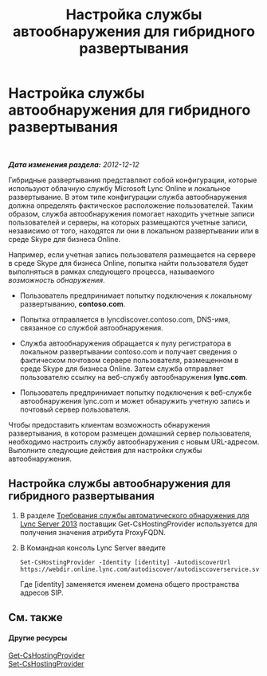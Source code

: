 ﻿---
title: Настройка службы автообнаружения для гибридного развертывания
TOCTitle: Настройка службы автообнаружения для гибридного развертывания
ms:assetid: ca605e62-181c-42ca-80a1-e37e610f8277
ms:mtpsurl: https://technet.microsoft.com/ru-ru/library/JJ945653(v=OCS.15)
ms:contentKeyID: 52058310
ms.date: 05/19/2016
mtps_version: v=OCS.15
ms.translationtype: HT
---

# Настройка службы автообнаружения для гибридного развертывания

 

_**Дата изменения раздела:** 2012-12-12_

Гибридные развертывания представляют собой конфигурации, которые используют облачную службу Microsoft Lync Online и локальное развертывание. В этом типе конфигурации служба автообнаружения должна определять фактическое расположение пользователей. Таким образом, служба автообнаружения помогает находить учетные записи пользователей и серверы, на которых размещаются учетные записи, независимо от того, находятся ли они в локальном развертывании или в среде Skype для бизнеса Online.

Например, если учетная запись пользователя размещается на сервере в среде Skype для бизнеса Online, попытка найти пользователя будет выполняться в рамках следующего процесса, называемого *возможность обнаружения*.

  - Пользователь предпринимает попытку подключения к локальному развертыванию, **contoso.com**.

  - Попытка отправляется в lyncdiscover.contoso.com, DNS-имя, связанное со службой автообнаружения.

  - Служба автообнаружения обращается к пулу регистратора в локальном развертывании contoso.com и получает сведения о фактическом почтовом сервере пользователя, размещенном в среде Skype для бизнеса Online. Затем служба отправляет пользователю ссылку на веб-службу автообнаружения **lync.com**.

  - Пользователь предпринимает попытку подключения к веб-службе автообнаружения lync.com и может обнаружить учетную запись и почтовый сервер пользователя.

Чтобы предоставить клиентам возможность обнаружения развертывания, в котором размещен домашний сервер пользователя, необходимо настроить службу автообнаружения с новым URL-адресом. Выполните следующие действия для настройки службы автообнаружения.

## Настройка службы автообнаружения для гибридного развертывания

1.  В разделе [Требования службы автоматического обнаружения для Lync Server 2013](lync-server-2013-autodiscover-service-requirements.md) поставщик Get-CsHostingProvider используется для получения значения атрибута ProxyFQDN.

2.  В Командная консоль Lync Server введите
    
        Set-CsHostingProvider -Identity [identity] -AutodiscoverUrl https://webdir.online.lync.com/autodiscover/autodisccoverservice.svc/root
    
    Где \[identity\] заменяется именем домена общего пространства адресов SIP.

## См. также

#### Другие ресурсы

[Get-CsHostingProvider](https://docs.microsoft.com/en-us/powershell/module/skype/Get-CsHostingProvider)  
[Set-CsHostingProvider](https://docs.microsoft.com/en-us/powershell/module/skype/Set-CsHostingProvider)

